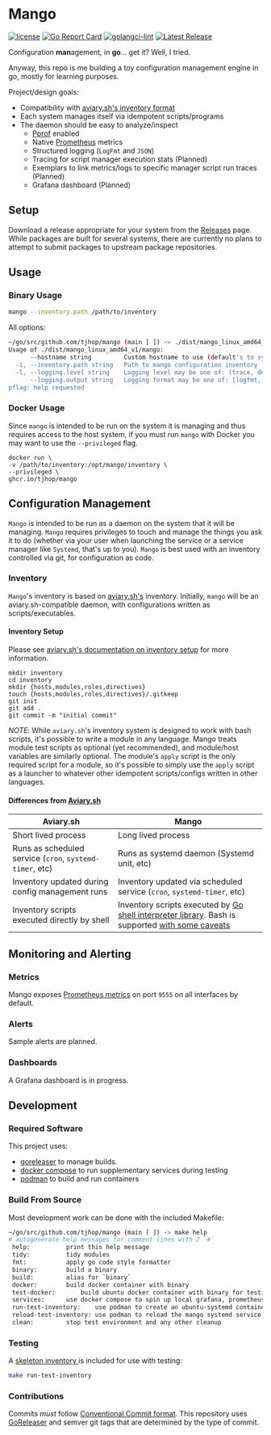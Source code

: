 # Mango

[![license](https://img.shields.io/github/license/tjhop/mango)](https://github.com/tjhop/mango/blob/master/LICENSE)
[![Go Report Card](https://goreportcard.com/badge/github.com/tjhop/mango)](https://goreportcard.com/report/github.com/tjhop/mango)
[![golangci-lint](https://github.com/tjhop/mango/actions/workflows/golangci-lint.yaml/badge.svg)](https://github.com/tjhop/mango/actions/workflows/golangci-lint.yaml)
[![Latest Release](https://img.shields.io/github/v/release/tjhop/mango)](https://github.com/tjhop/mango/releases/latest)

Configuration **man**agement, in **go**... get it? Well, I tried.

Anyway, this repo is me building a toy configuration management engine in go, mostly for learning purposes.

Project/design goals:
- Compatibility with [aviary.sh's inventory format](https://github.com/frameable/aviary.sh)
- Each system manages itself via idempotent scripts/programs
- The daemon should be easy to analyze/inspect
    - [Pprof](https://github.com/google/pprof) enabled
    - Native [Prometheus](https://prometheus.io) metrics
    - Structured logging (`LogFmt` and `JSON`)
    - Tracing for script manager execution stats (Planned)
    - Exemplars to link metrics/logs to specific manager script run traces (Planned)
    - Grafana dashboard (Planned)

## Setup

Download a release appropriate for your system from the [Releases](https://github.com/tjhop/mango/releases) page.
While packages are built for several systems, there are currently no plans to attempt to submit packages to upstream package repositories.

## Usage

### Binary Usage

```bash
mango --inventory.path /path/to/inventory
```

All options:

```bash
~/go/src/github.com/tjhop/mango (main [ ]) -> ./dist/mango_linux_amd64_v1/mango -h
Usage of ./dist/mango_linux_amd64_v1/mango:
      --hostname string         Custom hostname to use (default's to system hostname if unset)
  -i, --inventory.path string   Path to mango configuration inventory
  -l, --logging.level string    Logging level may be one of: [trace, debug, info, warning, error, fatal and panic]
      --logging.output string   Logging format may be one of: [logfmt, json] (default "logfmt")
pflag: help requested
```

### Docker Usage

Since `mango` is intended to be run on the system it is managing and thus requires access to the host system, if you must run `mango` with Docker you may want to use the `--privileged` flag.

```
docker run \
-v /path/to/inventory:/opt/mango/inventory \
--privileged \
ghcr.io/tjhop/mango
```

## Configuration Management

`Mango` is intended to be run as a daemon on the system that it will be managing.
`Mango` requires privileges to touch and manage the things you ask it to do (whether via your user when launching the service or a service manager like `Systemd`, that's up to you).
`Mango` is best used with an inventory controlled via git, for configuration as code.

### Inventory
`Mango`'s inventory is based on [aviary.sh's](https://github.com/frameable/aviary.sh) inventory.
Initially, `mango` will be an aviary.sh-compatible daemon, with configurations written as scripts/executables.

#### Inventory Setup
Please see [aviary.sh's documentation on inventory setup](https://github.com/frameable/aviary.sh#inventory-setup) for more information.

```
mkdir inventory
cd inventory
mkdir {hosts,modules,roles,directives}
touch {hosts,modules,roles,directives}/.gitkeep
git init
git add .
git commit -m "initial commit"
```

*NOTE*: While `aviary.sh`'s inventory system is designed to work with bash
scripts, it's possible to write a module in any language. Mango treats module
test scripts as optional (yet recommended), and module/host variables are
similarly optional. The module's `apply` script is the only required script for
a module, so it's possible to simply use the `apply` script as a launcher to
whatever other idempotent scripts/configs written in other languages.

#### Differences from [Aviary.sh](https://github.com/frameable/aviary.sh)

| Aviary.sh | Mango |
| --- | --- |
| Short lived process | Long lived process |
| Runs as scheduled service (`cron`, `systemd-timer`, etc) | Runs as systemd daemon (Systemd unit, etc) |
| Inventory updated during config management runs | Inventory updated via scheduled service (`cron`, `systemd-timer`, etc) |
| Inventory scripts executed directly by shell | Inventory scripts executed by [Go shell interpreter library](https://github.com/mvdan/sh). Bash is supported [with some caveats](https://github.com/mvdan/sh#caveats) |

## Monitoring and Alerting

### Metrics

Mango exposes [Prometheus metrics](https://prometheus.io/) on port `9555` on all interfaces by default.

### Alerts

Sample alerts are planned.

### Dashboards

A Grafana dashboard is in progress.

## Development

### Required Software

This project uses:
- [goreleaser](https://goreleaser.com/) to manage builds.
- [docker compose](https://docs.docker.com/compose/) to run supplementary services during testing
- [podman](https://podman.io/) to build and run containers

### Build From Source

Most development work can be done with the included Makefile:

```bash
~/go/src/github.com/tjhop/mango (main [ ]) -> make help
# autogenerate help messages for comment lines with 2 `#`
 help:			print this help message
 tidy:			tidy modules
 fmt:			apply go code style formatter
 binary:		build a binary
 build:			alias for `binary`
 docker:		build docker container with binary
 test-docker:		build ubuntu docker container with binary for testing purposes
 services:		use docker compose to spin up local grafana, prometheus, etc
 run-test-inventory:	use podman to create an ubuntu-systemd container that runs mango with the test inventory
 reload-test-inventory: use podman to reload the mango systemd service running in the ubuntu test container
 clean:			stop test environment and any other cleanup
```

### Testing

A [skeleton inventory ](./test/mockup/inventory/) is included for use with testing:

```bash
make run-test-inventory
```

### Contributions
Commits *must* follow [Conventional Commit format](https://www.conventionalcommits.org/en/v1.0.0/). This repository uses [GoReleaser](https://goreleaser.com/) and semver git tags that are determined by the type of commit.
